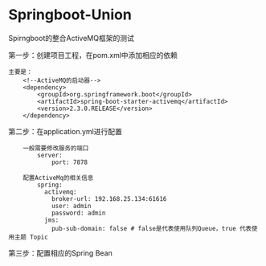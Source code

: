# Springboot-Union
Spirngboot的整合ActiveMQ框架的测试

第一步：创建项目工程，在pom.xml中添加相应的依赖

    主要是：
        <!--ActiveMQ的启动器-->
        <dependency>
            <groupId>org.springframework.boot</groupId>
            <artifactId>spring-boot-starter-activemq</artifactId>
            <version>2.3.0.RELEASE</version>
        </dependency>
        
第二步：在application.yml进行配置
        
        一般需要修改服务的端口 
            server:
                port: 7878
                
        配置ActiveMq的相关信息
            spring:
              activemq:
                broker-url: 192.168.25.134:61616
                user: admin
                password: admin
              jms:
                pub-sub-domain: false # false是代表使用队列Queue，true 代表使用主题 Topic

第三步：配置相应的Spring Bean 
       
